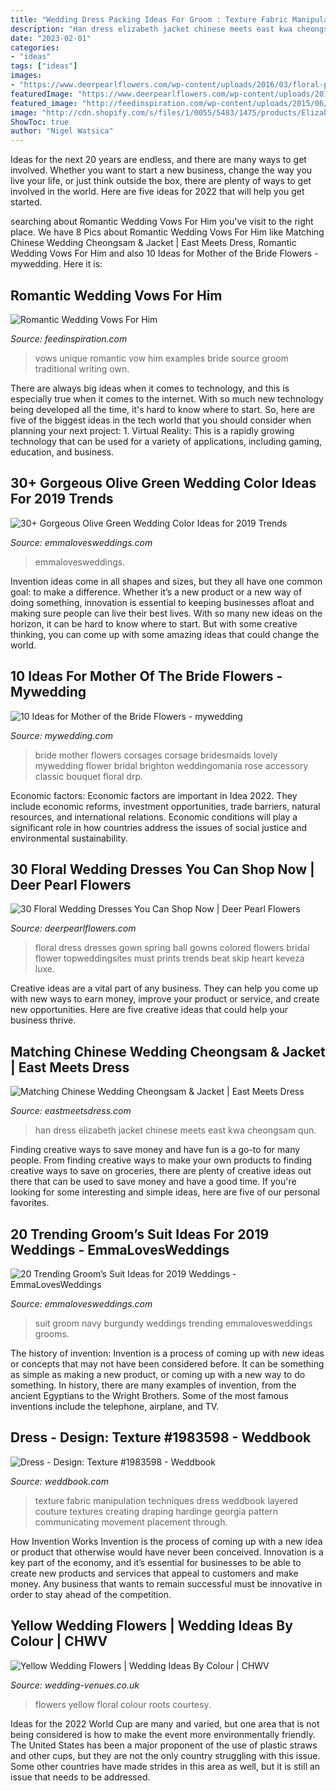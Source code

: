 ```yaml
---
title: "Wedding Dress Packing Ideas For Groom : Texture Fabric Manipulation Techniques Dress Weddbook Layered Couture Textures Creating Draping Hardinge Georgia Pattern Communicating Movement Placement Through"
description: "Han dress elizabeth jacket chinese meets east kwa cheongsam qun"
date: "2023-02-01"
categories:
- "ideas"
tags: ["ideas"]
images:
- "https://www.deerpearlflowers.com/wp-content/uploads/2016/03/floral-print-ball-gown-wedding-dress-from-Romona-Keveza-Luxe.jpg"
featuredImage: "https://www.deerpearlflowers.com/wp-content/uploads/2016/03/floral-print-ball-gown-wedding-dress-from-Romona-Keveza-Luxe.jpg"
featured_image: "http://feedinspiration.com/wp-content/uploads/2015/06/Unique-Wedding-Vow-Ideas.jpg"
image: "http://cdn.shopify.com/s/files/1/0055/5483/1475/products/Elizabeth-qun-kwa-han-changshan-east-meets-dress-cheongsam-changshan_1200x1200.jpg?v=1578116520"
ShowToc: true
author: "Nigel Watsica"
---
```



Ideas for the next 20 years are endless, and there are many ways to get involved. Whether you want to start a new business, change the way you live your life, or just think outside the box, there are plenty of ways to get involved in the world. Here are five ideas for 2022 that will help you get started.

	

		
searching about Romantic Wedding Vows For Him you've visit to the right place. We have 8 Pics about Romantic Wedding Vows For Him like Matching Chinese Wedding Cheongsam &amp; Jacket | East Meets Dress, Romantic Wedding Vows For Him and also 10 Ideas for Mother of the Bride Flowers - mywedding. Here it is:
		
    
## Romantic Wedding Vows For Him

<img loading=lazy src="http://feedinspiration.com/wp-content/uploads/2015/06/Unique-Wedding-Vow-Ideas.jpg" onerror="this.onerror=null;this.src='https://tse4.mm.bing.net/th?id=OIP.HnEAAxCSFEsMY8ExeXXt7AHaJ4&amp;pid=15.1';" alt="Romantic Wedding Vows For Him">

_Source: feedinspiration.com_

>vows unique romantic vow him examples bride source groom traditional writing own. 

	

There are always big ideas when it comes to technology, and this is especially true when it comes to the internet. With so much new technology being developed all the time, it's hard to know where to start. So, here are five of the biggest ideas in the tech world that you should consider when planning your next project: 1. Virtual Reality: This is a rapidly growing technology that can be used for a variety of applications, including gaming, education, and business.

    
## 30+ Gorgeous Olive Green Wedding Color Ideas For 2019 Trends

<img loading=lazy src="http://emmalovesweddings.com/wp-content/uploads/2018/10/olive-and-black-winter-woodsy-wedding-color-ideas-1-548x1024.jpg" onerror="this.onerror=null;this.src='https://tse2.mm.bing.net/th?id=OIP.-DrslDV348Ls-K3BpalS9wHaN1&amp;pid=15.1';" alt="30+ Gorgeous Olive Green Wedding Color Ideas for 2019 Trends">

_Source: emmalovesweddings.com_

>emmalovesweddings. 

	

Invention ideas come in all shapes and sizes, but they all have one common goal: to make a difference. Whether it’s a new product or a new way of doing something, innovation is essential to keeping businesses afloat and making sure people can live their best lives. With so many new ideas on the horizon, it can be hard to know where to start. But with some creative thinking, you can come up with some amazing ideas that could change the world.

    
## 10 Ideas For Mother Of The Bride Flowers - Mywedding

<img loading=lazy src="https://qa-static.mywedding.com/wp-content/uploads/migrated/images/skyword/Brighton-Photo-copy.jpg" onerror="this.onerror=null;this.src='https://tse4.mm.bing.net/th?id=OIP.veRqtSQdzi38P1u4wZh6sQHaLH&amp;pid=15.1';" alt="10 Ideas for Mother of the Bride Flowers - mywedding">

_Source: mywedding.com_

>bride mother flowers corsages corsage bridesmaids lovely mywedding flower bridal brighton weddingomania rose accessory classic bouquet floral drp. 

	

Economic factors:
Economic factors are important in Idea 2022. They include economic reforms, investment opportunities, trade barriers, natural resources, and international relations. Economic conditions will play a significant role in how countries address the issues of social justice and environmental sustainability.

    
## 30 Floral Wedding Dresses You Can Shop Now | Deer Pearl Flowers

<img loading=lazy src="https://www.deerpearlflowers.com/wp-content/uploads/2016/03/floral-print-ball-gown-wedding-dress-from-Romona-Keveza-Luxe.jpg" onerror="this.onerror=null;this.src='https://tse1.mm.bing.net/th?id=OIP.iMY7ulCPLuZfC1r4qkffwgHaLL&amp;pid=15.1';" alt="30 Floral Wedding Dresses You Can Shop Now | Deer Pearl Flowers">

_Source: deerpearlflowers.com_

>floral dress dresses gown spring ball gowns colored flowers bridal flower topweddingsites must prints trends beat skip heart keveza luxe. 

	

Creative ideas are a vital part of any business. They can help you come up with new ways to earn money, improve your product or service, and create new opportunities. Here are five creative ideas that could help your business thrive.

    
## Matching Chinese Wedding Cheongsam &amp; Jacket | East Meets Dress

<img loading=lazy src="http://cdn.shopify.com/s/files/1/0055/5483/1475/products/Elizabeth-qun-kwa-han-changshan-east-meets-dress-cheongsam-changshan_1200x1200.jpg?v=1578116520" onerror="this.onerror=null;this.src='https://tse3.mm.bing.net/th?id=OIP.-Ed81kb_ltcBy7DmliGYGgHaLH&amp;pid=15.1';" alt="Matching Chinese Wedding Cheongsam &amp; Jacket | East Meets Dress">

_Source: eastmeetsdress.com_

>han dress elizabeth jacket chinese meets east kwa cheongsam qun. 

	

Finding creative ways to save money and have fun is a go-to for many people. From finding creative ways to make your own products to finding creative ways to save on groceries, there are plenty of creative ideas out there that can be used to save money and have a good time. If you're looking for some interesting and simple ideas, here are five of our personal favorites.

    
## 20 Trending Groom’s Suit Ideas For 2019 Weddings - EmmaLovesWeddings

<img loading=lazy src="https://emmalovesweddings.com/wp-content/uploads/2018/09/navy-blue-and-burgundy-groom-wedding-suit-ideas.jpg" onerror="this.onerror=null;this.src='https://tse4.mm.bing.net/th?id=OIP.5CIJ_xLi5B39_EmI1jrilgHaLH&amp;pid=15.1';" alt="20 Trending Groom’s Suit Ideas for 2019 Weddings - EmmaLovesWeddings">

_Source: emmalovesweddings.com_

>suit groom navy burgundy weddings trending emmalovesweddings grooms. 

	

The history of invention:
Invention is a process of coming up with new ideas or concepts that may not have been considered before. It can be something as simple as making a new product, or coming up with a new way to do something. In history, there are many examples of invention, from the ancient Egyptians to the Wright Brothers. Some of the most famous inventions include the telephone, airplane, and TV.

    
## Dress - Design: Texture #1983598 - Weddbook

<img loading=lazy src="http://s6.weddbook.me/t1/1/9/8/1983598/design-texture.jpg" onerror="this.onerror=null;this.src='https://tse4.mm.bing.net/th?id=OIP.u7Q0ns9Ur-8kf5Y5EdeCsAHaNp&amp;pid=15.1';" alt="Dress - Design: Texture #1983598 - Weddbook">

_Source: weddbook.com_

>texture fabric manipulation techniques dress weddbook layered couture textures creating draping hardinge georgia pattern communicating movement placement through. 

	

How Invention Works
Invention is the process of coming up with a new idea or product that otherwise would have never been conceived. Innovation is a key part of the economy, and it’s essential for businesses to be able to create new products and services that appeal to customers and make money. Any business that wants to remain successful must be innovative in order to stay ahead of the competition.

    
## Yellow Wedding Flowers | Wedding Ideas By Colour | CHWV

<img loading=lazy src="https://www.wedding-venues.co.uk/sites/default/files/yellow-wedding-flowers-RootsFloralDesigns.jpg" onerror="this.onerror=null;this.src='https://tse3.mm.bing.net/th?id=OIP.hvgNQ7Tqmi8go6r7vf4G8wHaKW&amp;pid=15.1';" alt="Yellow Wedding Flowers | Wedding Ideas By Colour | CHWV">

_Source: wedding-venues.co.uk_

>flowers yellow floral colour roots courtesy. 

	

Ideas for the 2022 World Cup are many and varied, but one area that is not being considered is how to make the event more environmentally friendly. The United States has been a major proponent of the use of plastic straws and other cups, but they are not the only country struggling with this issue. Some other countries have made strides in this area as well, but it is still an issue that needs to be addressed.

